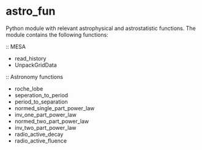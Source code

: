 # astro_fun
Python module with relevant astrophysical and astrostatistic functions.
The module contains the following functions:

:: MESA 
- read_history
- UnpackGridData

:: Astronomy functions
- roche_lobe
- seperation_to_period
- period_to_separation
- normed_single_part_power_law
- inv_one_part_power_law
- normed_two_part_power_law
- inv_two_part_power_law
- radio_active_decay
- radio_active_fluence
